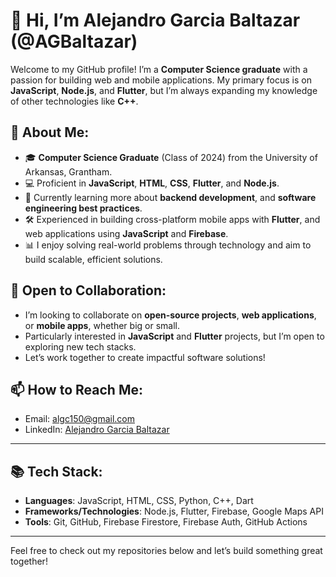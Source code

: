 # 👋 Hi, I’m Alejandro Garcia Baltazar (@AGBaltazar)

Welcome to my GitHub profile! I’m a **Computer Science graduate** with a passion for building web and mobile applications. My primary focus is on **JavaScript**, **Node.js**, and **Flutter**, but I’m always expanding my knowledge of other technologies like **C++**.

## 🌟 About Me:
- 🎓 **Computer Science Graduate** (Class of 2024) from the University of Arkansas, Grantham.
- 💻 Proficient in **JavaScript**, **HTML**, **CSS**, **Flutter**, and **Node.js**.
- 🌱 Currently learning more about **backend development**, and **software engineering best practices**.
- 🛠️ Experienced in building cross-platform mobile apps with **Flutter**, and web applications using **JavaScript** and **Firebase**.
- 📊 I enjoy solving real-world problems through technology and aim to build scalable, efficient solutions.

## 💼 Open to Collaboration:
- I’m looking to collaborate on **open-source projects**, **web applications**, or **mobile apps**, whether big or small.
- Particularly interested in **JavaScript** and **Flutter** projects, but I’m open to exploring new tech stacks.
- Let’s work together to create impactful software solutions!

## 📫 How to Reach Me:
- Email: algc150@gmail.com
- LinkedIn: [Alejandro Garcia Baltazar](https://www.linkedin.com/in/alejandrobaltazar)

---

## 📚 Tech Stack:
- **Languages**: JavaScript, HTML, CSS, Python, C++, Dart
- **Frameworks/Technologies**: Node.js, Flutter, Firebase, Google Maps API
- **Tools**: Git, GitHub, Firebase Firestore, Firebase Auth, GitHub Actions

---

Feel free to check out my repositories below and let’s build something great together!


<!---
AGBaltazar/AGBaltazar is a ✨ special ✨ repository because its `README.md` (this file) appears on your GitHub profile.
You can click the Preview link to take a look at your changes.
--->
